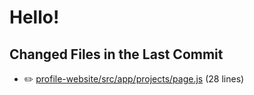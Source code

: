 # Hello!

<!-- CHANGED_FILES_START -->
## Changed Files in the Last Commit
- ✏️ [profile-website/src/app/projects/page.js](./profile-website/src/app/projects/page.js) (28 lines)
<!-- CHANGED_FILES_END -->
